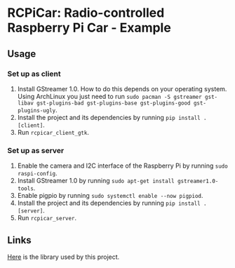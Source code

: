 # RCPiCar: Radio-controlled Raspberry Pi Car - Example

## Usage

### Set up as client

1. Install GStreamer 1.0. How to do this depends on your operating system. Using ArchLinux you just need to run `sudo pacman -S gstreamer gst-libav gst-plugins-bad gst-plugins-base gst-plugins-good gst-plugins-ugly`.
2. Install the project and its dependencies by running `pip install .[client]`.
3. Run `rcpicar_client_gtk`.

### Set up as server

1. Enable the camera and I2C interface of the Raspberry Pi by running `sudo raspi-config`.
2. Install GStreamer 1.0 by running `sudo apt-get install gstreamer1.0-tools`.
3. Enable pigpio by running `sudo systemctl enable --now pigpiod`.
4. Install the project and its dependencies by running `pip install .[server]`.
5. Run `rcpicar_server`.

## Links

[Here](https://github.com/franzmandl/rcpicar) is the library used by this project.
